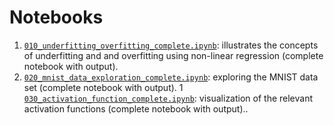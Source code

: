 # Notebooks

1. [`010_underfitting_overfitting_complete.ipynb`](010_underfitting_overfitting_complete.ipynb):
    illustrates the concepts of underfitting and and overfitting using
    non-linear regression (complete notebook with output).
1. [`020_mnist_data_exploration_complete.ipynb`](020_mnist_data_exploration_complete.ipynb):
    exploring the MNIST data set (complete notebook with output).
1 [`030_activation_function_complete.ipynb`](030_activation_function_complete.ipynb):
    visualization of the relevant activation functions (complete notebook with
    output)..

